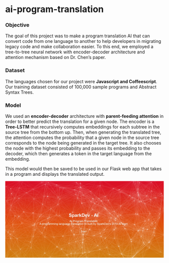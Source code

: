 # ai-program-translation

### Objective
The goal of this project was to make a program translation AI that can convert code from one language to another to help developers in migrating legacy code and make collaboration easier. To this end, we employed a tree-to-tree neural network with encoder-decoder architecture and attention mechanism based on Dr. Chen’s paper.

### Dataset
The languages chosen for our project were **Javascript and Coffeescript**. Our training dataset consisted of 100,000 sample programs and Abstract Syntax Trees.

### Model
We used an **encoder-decoder** architecture with **parent-feeding attention** in order to better predict the translation for a given node.
The encoder is a **Tree-LSTM** that recursively computes embeddings for each subtree in the source tree from the bottom up. Then, when generating the translated tree, the attention computes the probability that a given node in the source tree corresponds to the node being generated in the target tree. It also chooses the node with the highest probability and passes its embedding to the decoder, which then generates a token in the target language from the embedding.

This model would then be saved to be used in our Flask web app that takes in a program and displays the translated output.

![](HomePage.JPG)

